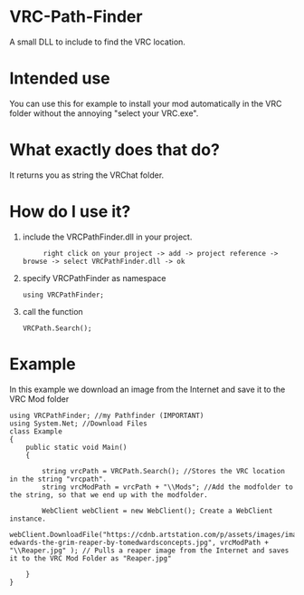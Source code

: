 # VRC-Path-Finder
A small DLL to include to find the VRC location.

# Intended use
You can use this for example to install your mod automatically in the VRC folder without the annoying "select your VRC.exe".

# What exactly does that do?
It returns you as string the VRChat folder.

# How do I use it?
1. include the VRCPathFinder.dll in your project.

            right click on your project -> add -> project reference -> browse -> select VRCPathFinder.dll -> ok
            
2. specify VRCPathFinder as namespace
            
       using VRCPathFinder;
3. call the function

       VRCPath.Search();
      
# Example
In this example we download an image from the Internet and save it to the VRC Mod folder

    using VRCPathFinder; //my Pathfinder (IMPORTANT)
    using System.Net; //Download Files
    class Example
    {
        public static void Main()
        {

            string vrcPath = VRCPath.Search(); //Stores the VRC location in the string "vrcpath".
            string vrcModPath = vrcPath + "\\Mods"; //Add the modfolder to the string, so that we end up with the modfolder.

            WebClient webClient = new WebClient(); Create a WebClient instance.
            webClient.DownloadFile("https://cdnb.artstation.com/p/assets/images/images/000/115/039/large/tom-edwards-the-grim-reaper-by-tomedwardsconcepts.jpg", vrcModPath + "\\Reaper.jpg" ); // Pulls a reaper image from the Internet and saves it to the VRC Mod Folder as "Reaper.jpg"

        }
    }
